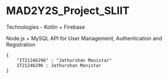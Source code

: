 # MAD2Y2S_Project_SLIIT 

Technologies - Kotlin + Firebase

Node.js + MySQL API for User Management, Authentication and Registration

```
{
    "IT21246296" : "Jathurshan Manistar"
    IT21246296 : Jathurshan Manistar
}
```
